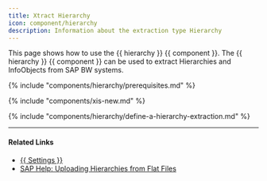 ```yaml
---
title: Xtract Hierarchy
icon: component/hierarchy
description: Information about the extraction type Hierarchy
---
```


This page shows how to use the {{ hierarchy }} {{ component }}.
The {{ hierarchy }} {{ component }} can be used to extract Hierarchies and InfoObjects from SAP BW systems.


{% include "components/hierarchy/prerequisites.md"  %}

{% include "components/xis-new.md"  %}

{% include "components/hierarchy/define-a-hierarchy-extraction.md"  %}

****
#### Related Links
- [{{ Settings }}](settings.md)
- [SAP Help: Uploading Hierarchies from Flat Files](https://help.sap.com/saphelp_scm700_ehp02/helpdata/en/fa/e92637c2cbf357e10000009b38f936/frameset.htm)

